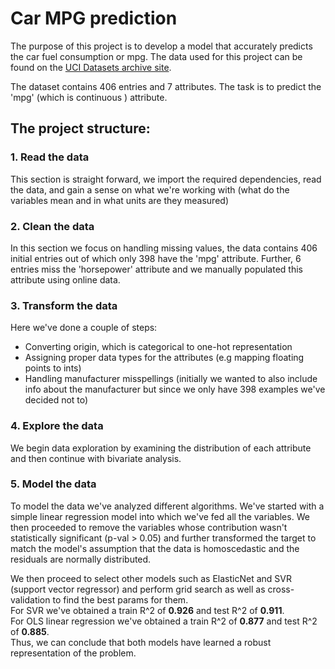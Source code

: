 # Car MPG prediction

The purpose of this project is to develop a model that accurately predicts the car fuel consumption or mpg.
The data used for this project can be found on the [UCI Datasets archive site](https://archive.ics.uci.edu/dataset/9/auto+mpg).

The dataset contains 406 entries and 7 attributes. The task is to predict the 'mpg' (which is continuous ) attribute.

## The project structure:

### 1. Read the data

This section is straight forward, we import the required dependencies, read the data, and gain a sense on what we're working with (what do the variables mean and in what units are they measured)

### 2. Clean the data

In this section we focus on handling missing values, the data contains 406 initial entries out of which only 398 have the 'mpg' attribute. Further, 6 entries miss the 'horsepower' attribute and we manually populated this attribute using online data.

### 3. Transform the data

Here we've done a couple of steps:
* Converting origin, which is categorical to one-hot representation
* Assigning proper data types for the attributes (e.g mapping floating points to ints)
* Handling manufacturer misspellings (initially we wanted to also include info about the manufacturer but since we only have 398 examples we've decided not to)

### 4. Explore the data

We begin data exploration by examining the distribution of each attribute and then continue with bivariate analysis.

### 5. Model the data

To model the data we've analyzed different algorithms. We've started with a simple linear regression model into which we've fed all the variables.
We then proceeded to remove the variables whose contribution wasn't statistically significant (p-val > 0.05) and further transformed the target to match
the model's assumption that the data is homoscedastic and the residuals are normally distributed.

We then proceed to select other models such as ElasticNet and SVR (support vector regressor) and perform grid search as well as cross-validation to
find the best params for them.\
For SVR we've obtained a train R^2 of **0.926** and test R^2 of **0.911**.\
For OLS linear regression we've obtained a train R^2 of **0.877** and test R^2 of **0.885**.\
Thus, we can conclude that both models have learned a robust representation of the problem.